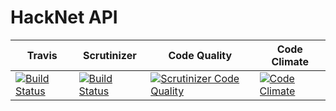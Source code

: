 # HackNet API

| Travis           | Scrutinizer  | Code Quality | Code Climate |
| ------------- |-------------|-------------|-------------|
| [![Build Status](https://travis-ci.org/L3o-pold/HackNetAPI.svg)](https://travis-ci.org/L3o-pold/HackNetAPI) | [![Build Status](https://scrutinizer-ci.com/g/L3o-pold/HackNetAPI/badges/build.png?b=master)](https://scrutinizer-ci.com/g/L3o-pold/HackNetAPI/build-status/master) | [![Scrutinizer Code Quality](https://scrutinizer-ci.com/g/L3o-pold/HackNetAPI/badges/quality-score.png?b=master)](https://scrutinizer-ci.com/g/L3o-pold/HackNetAPI/?branch=master) | [![Code Climate](https://codeclimate.com/github/L3o-pold/HackNetAPI/badges/gpa.svg)](https://codeclimate.com/github/L3o-pold/HackNetAPI) | |
